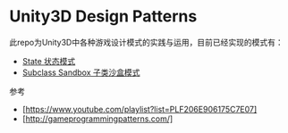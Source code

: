 # Unity3D Design Patterns
此repo为Unity3D中各种游戏设计模式的实践与运用，目前已经实现的模式有：

* [State 状态模式]
* [Subclass Sandbox 子类沙盒模式]




参考

* [https://www.youtube.com/playlist?list=PLF206E906175C7E07]
* [http://gameprogrammingpatterns.com/]


[State 状态模式]:https://github.com/QianMo/Unity3D-Design-Patterns/tree/master/Assets/State%20Pattern
[Subclass Sandbox 子类沙盒模式]:https://github.com/QianMo/Unity3D-Design-Patterns/tree/master/Assets/SubclassSandbox

